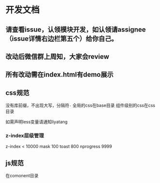 # 开发文档

## 请查看issue，认领模块开发，如认领请assignee（issue详情右边栏第五个）给你自己。

## 改动后微信群上周知，大家会review

## 所有改动需在index.html有demo展示

## css规范
没有库前缀，不出现大写，分隔符`-`
全局的css在base目录
组件级别的css在css目录

如需声明less变量请通知liyatang

### z-index层级管理
z-index < 10000
mask 100
toast 800
nprogress 9999

## js规范
在comonent目录